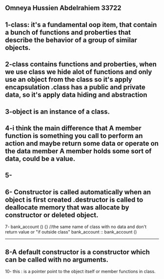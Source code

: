 Omneya Hussien Abdelrahiem
33722
---------------------------------------------------
1-class: it's a fundamental oop item, that contain a bunch of functions and proberties that describe the behavior of a group
of similar objects.
-------
2-class contains functions and proberties, when we use class we hide alot of functions and only use an object from the class
so it's apply encapsulation
.class has a public and private data, so it's apply data hiding and abstraction
--------
3-object is an instance of a class.
---------
4-i think the main difference that A member function is something you call to perform an action and maybe return some data or operate on the data member 
A member holds some sort of data, could be a value.
----------
5-
--------
6- Constructor is called automatically when an object is first created 
.destructor is called to deallocate memory that was allocate by constructor or deleted object.
-------
7- bank_account () {} //the same name of class with no data and don't return value
or "if outside class"
bank_account :: bank_account ()

--------
8-A default constructor is a constructor which can be called with no arguments.
---------
10- this : is a pointer point to the object itself or member functions in class.
